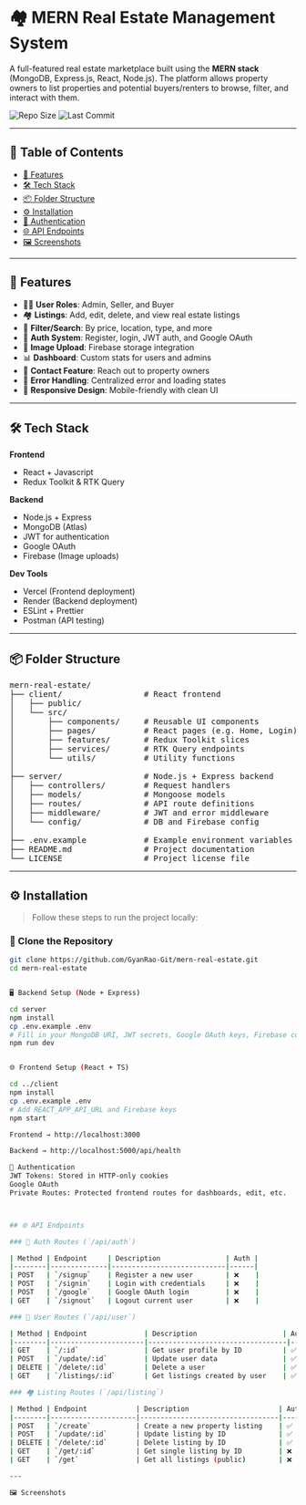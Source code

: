 # 🏘️ MERN Real Estate Management System

A full-featured real estate marketplace built using the **MERN stack** (MongoDB, Express.js, React, Node.js). The platform allows property owners to list properties and potential buyers/renters to browse, filter, and interact with them.

![Repo Size](https://img.shields.io/github/repo-size/GyanRao-Git/mern-real-estate)
![Last Commit](https://img.shields.io/github/last-commit/GyanRao-Git/mern-real-estate)

---

## 🧠 Table of Contents

- [🚀 Features](#-features)
- [🛠️ Tech Stack](#️-tech-stack)
- [📦 Folder Structure](#-folder-structure)
- [⚙️ Installation](#️-installation)
- [🔐 Authentication](#-authentication)
- [🌐 API Endpoints](#-api-endpoints)
- [🖼️ Screenshots](#️-screenshots)

---

## 🚀 Features

- 🧑‍💼 **User Roles**: Admin, Seller, and Buyer
- 🏘️ **Listings**: Add, edit, delete, and view real estate listings
- 📂 **Filter/Search**: By price, location, type, and more
- 🔐 **Auth System**: Register, login, JWT auth, and Google OAuth
- 📸 **Image Upload**: Firebase storage integration
- 📊 **Dashboard**: Custom stats for users and admins
- 💬 **Contact Feature**: Reach out to property owners
- 🧾 **Error Handling**: Centralized error and loading states
- 📱 **Responsive Design**: Mobile-friendly with clean UI

---

## 🛠️ Tech Stack

**Frontend**

- React + Javascript
- Redux Toolkit & RTK Query

**Backend**

- Node.js + Express
- MongoDB (Atlas)
- JWT for authentication
- Google OAuth
- Firebase (Image uploads)

**Dev Tools**

- Vercel (Frontend deployment)
- Render (Backend deployment)
- ESLint + Prettier
- Postman (API testing)

---

## 📦 Folder Structure

<pre>
mern-real-estate/
├── client/                 # React frontend
│   ├── public/
│   └── src/
│       ├── components/     # Reusable UI components
│       ├── pages/          # React pages (e.g. Home, Login)
│       ├── features/       # Redux Toolkit slices
│       ├── services/       # RTK Query endpoints
│       └── utils/          # Utility functions
│
├── server/                 # Node.js + Express backend
│   ├── controllers/        # Request handlers
│   ├── models/             # Mongoose models
│   ├── routes/             # API route definitions
│   ├── middleware/         # JWT and error middleware
│   └── config/             # DB and Firebase config
│
├── .env.example            # Example environment variables
├── README.md               # Project documentation
└── LICENSE                 # Project license file
</pre>

---

## ⚙️ Installation

> Follow these steps to run the project locally:

### 🔧 Clone the Repository

```bash
git clone https://github.com/GyanRao-Git/mern-real-estate.git
cd mern-real-estate


🖥️ Backend Setup (Node + Express)

cd server
npm install
cp .env.example .env
# Fill in your MongoDB URI, JWT secrets, Google OAuth keys, Firebase config
npm run dev


🌐 Frontend Setup (React + TS)

cd ../client
npm install
cp .env.example .env
# Add REACT_APP_API_URL and Firebase keys
npm start

Frontend → http://localhost:3000

Backend → http://localhost:5000/api/health

🔐 Authentication
JWT Tokens: Stored in HTTP-only cookies
Google OAuth
Private Routes: Protected frontend routes for dashboards, edit, etc.



## 🌐 API Endpoints

### 🔐 Auth Routes (`/api/auth`)

| Method | Endpoint     | Description                | Auth |
|--------|--------------|----------------------------|------|
| POST   | `/signup`    | Register a new user        | ❌    |
| POST   | `/signin`    | Login with credentials     | ❌    |
| POST   | `/google`    | Google OAuth login         | ❌    |
| GET    | `/signout`   | Logout current user        | ❌    |

### 👤 User Routes (`/api/user`)

| Method | Endpoint              | Description                     | Auth |
|--------|-----------------------|----------------------------------|------|
| GET    | `/:id`                | Get user profile by ID          | ✅    |
| POST   | `/update/:id`         | Update user data                | ✅    |
| DELETE | `/delete/:id`         | Delete a user                   | ✅    |
| GET    | `/listings/:id`       | Get listings created by user    | ✅    |

### 🏘️ Listing Routes (`/api/listing`)

| Method | Endpoint            | Description                      | Auth |
|--------|---------------------|----------------------------------|------|
| POST   | `/create`           | Create a new property listing    | ✅    |
| POST   | `/update/:id`       | Update listing by ID             | ✅    |
| DELETE | `/delete/:id`       | Delete listing by ID             | ✅    |
| GET    | `/get/:id`          | Get single listing by ID         | ❌    |
| GET    | `/get`              | Get all listings (public)        | ❌    |

---

🖼️ Screenshots


```
